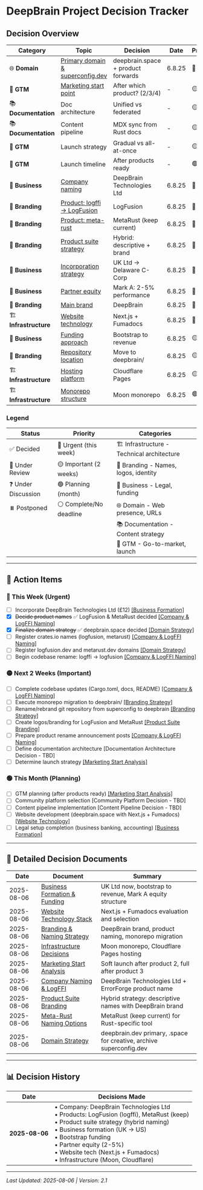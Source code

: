 # DeepBrain Project Decision Tracker

## Decision Overview

| Category             | Topic                                                                                                        | Decision                           | Date   | Priority | Status |
| -------------------- | ------------------------------------------------------------------------------------------------------------ | ---------------------------------- | ------ | -------- | ------ |
| 🌐 **Domain**        | [Primary domain & superconfig.dev](decisions/2025-08-06-domain-strategy.md)                                  | deepbrain.space + product forwards | 6.8.25 | 🔴       | ✅     |
| 🚀 **GTM**           | [Marketing start point](decisions/2025-08-06-marketing-start-analysis.md)                                    | After which product? (2/3/4)       | -      | 🟡       | ❓     |
| 📚 **Documentation** | Doc architecture                                                                                             | Unified vs federated               | -      | 🟡       | ❓     |
| 📚 **Documentation** | Content pipeline                                                                                             | MDX sync from Rust docs            | -      | 🟡       | ❓     |
| 🚀 **GTM**           | Launch strategy                                                                                              | Gradual vs all-at-once             | -      | 🟡       | ❓     |
| 🚀 **GTM**           | Launch timeline                                                                                              | After products ready               | -      | 🟢       | ⏸️      |
| 💼 **Business**      | [Company naming](decisions/2025-08-06-company-logffi-naming.md)                                              | DeepBrain Technologies Ltd         | 6.8.25 | 🔴       | ✅     |
| 🎨 **Branding**      | [Product: logffi → LogFusion](decisions/2025-08-06-company-logffi-naming.md#part-2-logffi-alternative-names) | LogFusion                          | 6.8.25 | 🔴       | ✅     |
| 🎨 **Branding**      | [Product: meta-rust](decisions/2025-08-06-metarust-naming.md)                                                | MetaRust (keep current)            | 6.8.25 | 🔴       | ✅     |
| 🎨 **Branding**      | [Product suite strategy](decisions/2025-08-06-product-suite-branding.md)                                     | Hybrid: descriptive + brand        | 6.8.25 | 🔴       | ✅     |
| 💼 **Business**      | [Incorporation strategy](decisions/2025-08-06-business-formation.md)                                         | UK Ltd → Delaware C-Corp           | 6.8.25 | 🔴       | ✅     |
| 💼 **Business**      | [Partner equity](decisions/2025-08-06-business-formation.md#partner-equity-structure-mark-a)                 | Mark A: 2-5% performance           | 6.8.25 | 🔴       | ✅     |
| 🎨 **Branding**      | [Main brand](decisions/2025-08-06-branding-strategy.md)                                                      | DeepBrain                          | 6.8.25 | 🔴       | ✅     |
| 🏗️ **Infrastructure** | [Website technology](decisions/2025-08-06-website-technology.md)                                             | Next.js + Fumadocs                 | 6.8.25 | 🔴       | ✅     |
| 💼 **Business**      | [Funding approach](decisions/2025-08-06-business-formation.md#funding-strategy-decision)                     | Bootstrap to revenue               | 6.8.25 | 🟡       | ✅     |
| 🎨 **Branding**      | [Repository location](decisions/2025-08-06-branding-strategy.md#monorepo-migration-decision)                 | Move to deepbrain/                 | 6.8.25 | 🟡       | ✅     |
| 🏗️ **Infrastructure** | [Hosting platform](decisions/2025-08-06-infrastructure.md#hosting)                                           | Cloudflare Pages                   | 6.8.25 | 🟡       | ✅     |
| 🏗️ **Infrastructure** | [Monorepo structure](decisions/2025-08-06-infrastructure.md#monorepo)                                        | Moon monorepo                      | 6.8.25 | 🟢       | ✅     |

### Legend

| **Status**          | **Priority**            | **Categories**                            |
| ------------------- | ----------------------- | ----------------------------------------- |
| ✅ Decided          | 🔴 Urgent (this week)   | 🏗️ Infrastructure - Technical architecture |
| 🔄 Under Review     | 🟡 Important (2 weeks)  | 🎨 Branding - Names, logos, identity      |
| ❓ Under Discussion | 🟢 Planning (month)     | 💼 Business - Legal, funding              |
| ⏸️ Postponed         | ⚪ Complete/No deadline | 🌐 Domain - Web presence, URLs            |
|                     |                         | 📚 Documentation - Content strategy       |
|                     |                         | 🚀 GTM - Go-to-market, launch             |

---

## 🎯 Action Items

### 🔴 This Week (Urgent)

- [ ] Incorporate DeepBrain Technologies Ltd (£12) [[Business Formation]](decisions/2025-08-06-business-formation.md)
- [x] ~~Decide product names~~ ✅ LogFusion & MetaRust decided [[Company & LogFFI Naming]](decisions/2025-08-06-company-logffi-naming.md)
- [x] ~~Finalize domain strategy~~ ✅ deepbrain.space decided [[Domain Strategy]](decisions/2025-08-06-domain-strategy.md)
- [ ] Register crates.io names (logfusion, metarust) [[Company & LogFFI Naming]](decisions/2025-08-06-company-logffi-naming.md)
- [ ] Register logfusion.dev and metarust.dev domains [[Domain Strategy]](decisions/2025-08-06-domain-strategy.md)
- [ ] Begin codebase rename: logffi → logfusion [[Company & LogFFI Naming]](decisions/2025-08-06-company-logffi-naming.md)

### 🟡 Next 2 Weeks (Important)

- [ ] Complete codebase updates (Cargo.toml, docs, README) [[Company & LogFFI Naming]](decisions/2025-08-06-company-logffi-naming.md)
- [ ] Execute monorepo migration to deepbrain/ [[Branding Strategy]](decisions/2025-08-06-branding-strategy.md)
- [ ] Rename/rebrand git repository from superconfig to deepbrain [[Branding Strategy]](decisions/2025-08-06-branding-strategy.md)
- [ ] Create logos/branding for LogFusion and MetaRust [[Product Suite Branding]](decisions/2025-08-06-product-suite-branding.md)
- [ ] Prepare product rename announcement posts [[Company & LogFFI Naming]](decisions/2025-08-06-company-logffi-naming.md)
- [ ] Define documentation architecture [Documentation Architecture Decision - TBD]
- [ ] Determine launch strategy [[Marketing Start Analysis]](decisions/2025-08-06-marketing-start-analysis.md)

### 🟢 This Month (Planning)

- [ ] GTM planning (after products ready) [[Marketing Start Analysis]](decisions/2025-08-06-marketing-start-analysis.md)
- [ ] Community platform selection [Community Platform Decision - TBD]
- [ ] Content pipeline implementation [Content Pipeline Decision - TBD]
- [ ] Website development (deepbrain.space with Next.js + Fumadocs) [[Website Technology]](decisions/2025-08-06-website-technology.md)
- [ ] Legal setup completion (business banking, accounting) [[Business Formation]](decisions/2025-08-06-business-formation.md)

---

## 📁 Detailed Decision Documents

| Date       | Document                                                                     | Summary                                                             |
| ---------- | ---------------------------------------------------------------------------- | ------------------------------------------------------------------- |
| 2025-08-06 | [Business Formation & Funding](decisions/2025-08-06-business-formation.md)   | UK Ltd now, bootstrap to revenue, Mark A equity structure           |
| 2025-08-06 | [Website Technology Stack](decisions/2025-08-06-website-technology.md)       | Next.js + Fumadocs evaluation and selection                         |
| 2025-08-06 | [Branding & Naming Strategy](decisions/2025-08-06-branding-strategy.md)      | DeepBrain brand, product naming, monorepo migration                 |
| 2025-08-06 | [Infrastructure Decisions](decisions/2025-08-06-infrastructure.md)           | Moon monorepo, Cloudflare Pages hosting                             |
| 2025-08-06 | [Marketing Start Analysis](decisions/2025-08-06-marketing-start-analysis.md) | Soft launch after product 2, full after product 3                   |
| 2025-08-06 | [Company Naming & LogFFI](decisions/2025-08-06-company-logffi-naming.md)     | DeepBrain Technologies Ltd + ErrorForge product name                |
| 2025-08-06 | [Product Suite Branding](decisions/2025-08-06-product-suite-branding.md)     | Hybrid strategy: descriptive names with DeepBrain brand             |
| 2025-08-06 | [Meta-Rust Naming Options](decisions/2025-08-06-metarust-naming.md)          | MetaRust (keep current) for Rust-specific tool                      |
| 2025-08-06 | [Domain Strategy](decisions/2025-08-06-domain-strategy.md)                   | deepbrain.dev primary, .space for creative, archive superconfig.dev |

---

## 📊 Decision History

| Date           | Decisions Made                                                                                                                                                                                                                                                                                         |
| -------------- | ------------------------------------------------------------------------------------------------------------------------------------------------------------------------------------------------------------------------------------------------------------------------------------------------------ |
| **2025-08-06** | • Company: DeepBrain Technologies Ltd<br>• Products: LogFusion (logffi), MetaRust (keep)<br>• Product suite strategy (hybrid naming)<br>• Business formation (UK → US)<br>• Bootstrap funding<br>• Partner equity (2-5%)<br>• Website tech (Next.js + Fumadocs)<br>• Infrastructure (Moon, Cloudflare) |

---

_Last Updated: 2025-08-06 | Version: 2.1_
